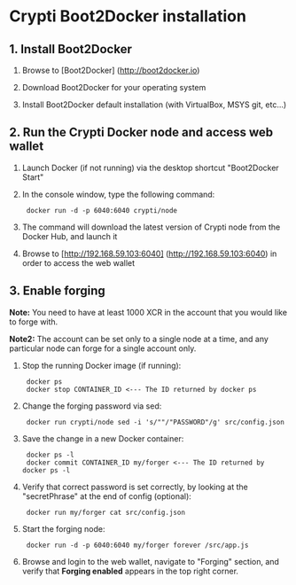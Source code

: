 # Crypti Boot2Docker installation

## 1. Install Boot2Docker

1. Browse to [Boot2Docker] (http://boot2docker.io)

2. Download Boot2Docker for your operating system

3. Install Boot2Docker default installation (with VirtualBox, MSYS git, etc...)


## 2. Run the Crypti Docker node and access web wallet

1. Launch Docker (if not running) via the desktop shortcut "Boot2Docker Start"

2. In the console window, type the following command:

        docker run -d -p 6040:6040 crypti/node
    
3. The command will download the latest version of Crypti node from the Docker Hub, and launch it

4. Browse to [http://192.168.59.103:6040] (http://192.168.59.103:6040) in order to access the web wallet


## 3. Enable forging

**Note:** You need to have at least 1000 XCR in the account that you would like to forge with.

**Note2:** The account can be set only to a single node at a time, and any particular node can forge for a single account only.

1. Stop the running Docker image (if running):

        docker ps
        docker stop CONTAINER_ID <--- The ID returned by docker ps

2. Change the forging password via sed:

        docker run crypti/node sed -i 's/""/"PASSWORD"/g' src/config.json
         
3. Save the change in a new Docker container:

        docker ps -l
        docker commit CONTAINER_ID my/forger <--- The ID returned by docker ps -l

3. Verify that correct password is set correctly, by looking at the "secretPhrase" at the end of config (optional):

        docker run my/forger cat src/config.json

4. Start the forging node:

        docker run -d -p 6040:6040 my/forger forever /src/app.js

8. Browse and login to the web wallet, navigate to "Forging" section, and verify that **Forging enabled** appears
in the top right corner.
